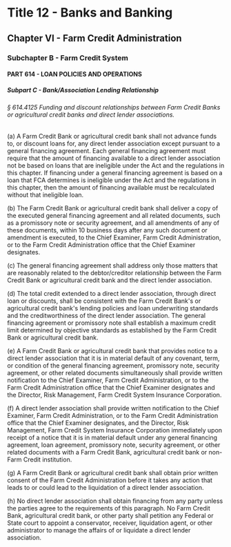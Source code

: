 
# Title 12 - Banks and Banking
## Chapter VI - Farm Credit Administration
### Subchapter B - Farm Credit System
#### PART 614 - LOAN POLICIES AND OPERATIONS
##### Subpart C - Bank/Association Lending Relationship
###### § 614.4125 Funding and discount relationships between Farm Credit Banks or agricultural credit banks and direct lender associations.

(a) A Farm Credit Bank or agricultural credit bank shall not advance funds to, or discount loans for, any direct lender association except pursuant to a general financing agreement. Each general financing agreement must require that the amount of financing available to a direct lender association not be based on loans that are ineligible under the Act and the regulations in this chapter. If financing under a general financing agreement is based on a loan that FCA determines is ineligible under the Act and the regulations in this chapter, then the amount of financing available must be recalculated without that ineligible loan.

(b) The Farm Credit Bank or agricultural credit bank shall deliver a copy of the executed general financing agreement and all related documents, such as a promissory note or security agreement, and all amendments of any of these documents, within 10 business days after any such document or amendment is executed, to the Chief Examiner, Farm Credit Administration, or to the Farm Credit Administration office that the Chief Examiner designates.

(c) The general financing agreement shall address only those matters that are reasonably related to the debtor/creditor relationship between the Farm Credit Bank or agricultural credit bank and the direct lender association.

(d) The total credit extended to a direct lender association, through direct loan or discounts, shall be consistent with the Farm Credit Bank's or agricultural credit bank's lending policies and loan underwriting standards and the creditworthiness of the direct lender association. The general financing agreement or promissory note shall establish a maximum credit limit determined by objective standards as established by the Farm Credit Bank or agricultural credit bank.

(e) A Farm Credit Bank or agricultural credit bank that provides notice to a direct lender association that it is in material default of any covenant, term, or condition of the general financing agreement, promissory note, security agreement, or other related documents simultaneously shall provide written notification to the Chief Examiner, Farm Credit Administration, or to the Farm Credit Administration office that the Chief Examiner designates and the Director, Risk Management, Farm Credit System Insurance Corporation.

(f) A direct lender association shall provide written notification to the Chief Examiner, Farm Credit Administration, or to the Farm Credit Administration office that the Chief Examiner designates, and the Director, Risk Management, Farm Credit System Insurance Corporation immediately upon receipt of a notice that it is in material default under any general financing agreement, loan agreement, promissory note, security agreement, or other related documents with a Farm Credit Bank, agricultural credit bank or non-Farm Credit institution.

(g) A Farm Credit Bank or agricultural credit bank shall obtain prior written consent of the Farm Credit Administration before it takes any action that leads to or could lead to the liquidation of a direct lender association.

(h) No direct lender association shall obtain financing from any party unless the parties agree to the requirements of this paragraph. No Farm Credit Bank, agricultural credit bank, or other party shall petition any Federal or State court to appoint a conservator, receiver, liquidation agent, or other administrator to manage the affairs of or liquidate a direct lender association.
